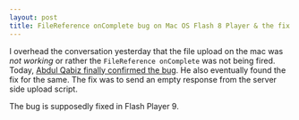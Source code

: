 ```yaml
---
layout: post
title: FileReference onComplete bug on Mac OS Flash 8 Player & the fix
---
```


I overhead the conversation yesterday that the file upload on the mac was _not working_ or rather the `FileReference onComplete` was not being fired. Today, [Abdul Qabiz finally confirmed the bug](http://www.abdulqabiz.com/blog/archives/flash_and_actionscript/workaround_file.php). He also eventually found the fix for the same. The fix was to send an empty response from the server side upload script.

The bug is supposedly fixed in Flash Player 9.